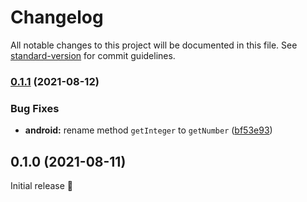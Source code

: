 # Changelog

All notable changes to this project will be documented in this file. See [standard-version](https://github.com/conventional-changelog/standard-version) for commit guidelines.

### [0.1.1](https://github.com/robingenz/capacitor-managed-configurations/compare/v0.1.0...v0.1.1) (2021-08-12)


### Bug Fixes

* **android:** rename method `getInteger` to `getNumber` ([bf53e93](https://github.com/robingenz/capacitor-managed-configurations/commit/bf53e93b0530d3d55753f2e09b36ad65cc5d2024))

## 0.1.0 (2021-08-11)

Initial release 🎉

